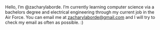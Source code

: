 Hello, I’m @zacharylaborde.
I’m currently learning computer science via a bachelors degree and electrical engineering through my current job in the Air Force.
You can email me at zacharylaborde@gmail.com and I will try to check my email as often as possible. :)
